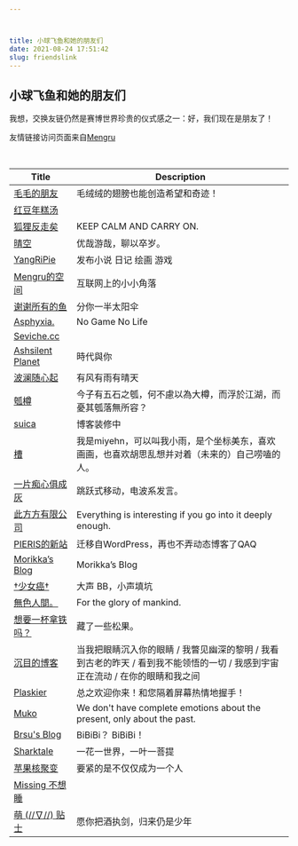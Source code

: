 ```yaml
---



title: 小球飞鱼和她的朋友们
date: 2021-08-24 17:51:42
slug: friendslink
---
```


## 小球飞鱼和她的朋友们

我想，交换友链仍然是赛博世界珍贵的仪式感之一：好，我们现在是朋友了！

友情链接访问页面来自[Mengru](https://mengru.space/)

<br>

| Title            | Description                                                             |
|------------------|-------------------------------------------------------------------------|
| [毛毛的朋友](https://hugo-git-main-natherie.vercel.app/)            | 毛绒绒的翅膀也能创造希望和奇迹！                                                        |
| [红豆年糕汤  ](https://bibli.info/)          |
| [狐狸反走矣](https://blog.southfox.me/)            | KEEP CALM AND CARRY ON.                                                 |
| [晴空](https://summerwasover.vercel.app/)               | 优哉游哉，聊以卒岁。                                                              |
| [YangRiPie](https://yangripie.com/)        | 发布小说 日记 绘画 游戏                                                           |
| [Mengru的空间](https://mengru.space/)        | 互联网上的小小角落                                                               |
| [谢谢所有的鱼](https://gregueria.vercel.app/#/)           | 分你一半太阳伞                                                                 |
| [Asphyxia.](https://tantalum.life/)        | No Game No Life                                                         |
| [Seviche.cc ](https://seviche.cc/blog/)      |
| [Ashsilent Planet](https://www.ashsilent.com/) | 時代與你                                                                    |
| [波澜随心起](https://randomwaves.space/)            | 有风有雨有晴天                                                                 |
| [瓠樽](https://blog.dylanwu.space/)               | 今子有五石之瓠，何不慮以為大樽，而浮於江湖，而憂其瓠落無所容？                                         |
| [suica](https://suicablog.cobaltkiss.blue/)            | 博客装修中                                                                   |
| [槽](https://miyehn.me/blog/)                | 我是miyehn，可以叫我小雨，是个坐标美东，喜欢画画，也喜欢胡思乱想并对着（未来的）自己唠嗑的人。                      |
| [一片痴心俱成灰](https://akaito.xyz/)          | 跳跃式移动，电波系发言。                                                            |
| [此方方有限公司](https://blog.konata.co/)          | Everything is interesting if you go into it deeply enough.              |
| [PIERIS的新站](https://archive.pieris05.com/)        | 迁移自WordPress，再也不弄动态博客了QAQ                                               |
| [Morikka’s Blog](https://morikka.me/#blog)   | Morikka’s Blog                                                          |
| [†少女癌†](https://co5.me/)            | 大声 BB，小声填坑                                                              |
| [無色人間。](https://4o.cx/)            | For the glory of mankind.                                               |
| [想要一杯拿铁吗？](https://sunnky99.github.io/)         | 藏了一些松果。                                                                 |
| [沉目的博客](https://blog.mysto.cyou/)            | 当我把眼睛沉入你的眼睛 / 我瞥见幽深的黎明 / 我看到古老的昨天 / 看到我不能领悟的一切 / 我感到宇宙正在流动 / 在你的眼睛和我之间  |
| [Plaskier](https://plaskier.vercel.app/)         | 总之欢迎你来！和您隔着屏幕热情地握手！                                                     |
| [Muko](https://hugo-mukokka.vercel.app/)             | We don't have complete emotions about the present, only about the past. |
| [Brsu's Blog](https://brsu.me/)             | BiBiBi？ BiBiBi！ |
| [Sharktale](https://blog.sharktale.xyz/)             | 一花一世界，一叶一菩提 |
| [苹果核聚变](https://coccimore.cyou/)             | 要紧的是不仅仅成为一个人 |
| [Missing 不想睡  ](https://hugo-missingid.vercel.app/)    |
| [萌 (//∇//) 贴士](https://moe.tips/)     | 愿你把酒执剑，归来仍是少年                                                           |



